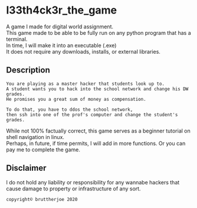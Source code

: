 # l33th4ck3r_the_game
A game I made for digital world assignment.  
This game made to be able to be fully run on any python program that has a terminal.  
In time, I will make it into an executable (.exe)  
It does not require any downloads, installs, or external libraries.  
  
  ## Description
```
You are playing as a master hacker that students look up to.  
A student wants you to hack into the school network and change his DW grades.  
He promises you a great sum of money as compensation.  
  
To do that, you have to ddos the school network,  
then ssh into one of the prof's computer and change the student's grades.
```  
  
While not 100% factually correct, this game serves as a beginner tutorial on shell navigation in linux.  
Perhaps, in future, if time permits, I will add in more functions. Or you can pay me to complete the game.

## Disclaimer
I do not hold any liability or responsibility for any wannabe hackers that cause damage to property or infrastructure of any sort.
  
`copyright© bruttherjoe 2020`
